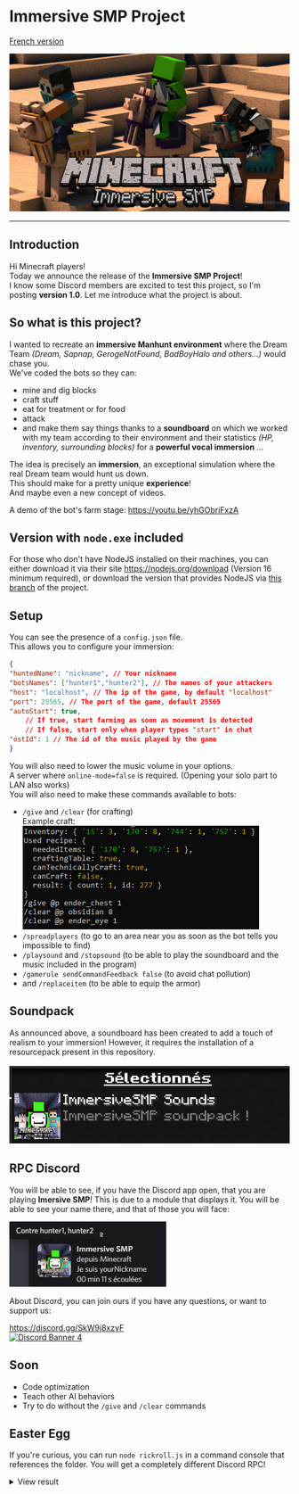 # **Immersive SMP Project**


[French version](./README-fr.md)


![The project banner](./banner.png "Project banner")
___

## Introduction

Hi Minecraft players!<br>
Today we announce the release of the **Immersive SMP Project**!<br>
I know some Discord members are excited to test this project, so I'm posting **version 1.0**.
Let me introduce what the project is about.

## So what is this project?

I wanted to recreate an **immersive Manhunt environment** where the Dream Team *(Dream, Sapnap, GerogeNotFound, BadBoyHalo and others...)* would chase you.<br>
We've coded the bots so they can:
- mine and dig blocks
- craft stuff
- eat for treatment or for food
- attack
- and make them say things thanks to a **soundboard** on which we worked with my team according to their environment and their statistics *(HP, inventory, surrounding blocks)* for a __**powerful vocal immersion**__ ...<br>

The idea is precisely an **immersion**, an exceptional simulation where the real Dream team would hunt us down.<br>
This should make for a pretty unique **experience**!<br>
And maybe even a new concept of videos.<br>

A demo of the bot's farm stage: https://youtu.be/yhGObriFxzA

## Version with `node.exe` included

For those who don't have NodeJS installed on their machines, you can either download it via their site https://nodejs.org/download (Version 16 minimum required), or download the version that provides NodeJS via [this branch]( https://github.com/fox3000foxy/ImmersiveManhunt/tree/with-node) of the project.

## Setup

You can see the presence of a `config.json` file.<br>
This allows you to configure your immersion:
```json
{
"huntedName": "nickname", // Your nickname
"botsNames": ["hunter1","hunter2"], // The names of your attackers
"host": "localhost", // The ip of the game, by default "localhost"
"port": 25565, // The port of the game, default 25565
"autoStart": true,
    // If true, start farming as soon as movement is detected
    // If false, start only when player types "start" in chat
"ostId": 1 // The id of the music played by the game
}
```

You will also need to lower the music volume in your options.<br>
A server where `online-mode=false` is required. (Opening your solo part to LAN also works)<br>
You will also need to make these commands available to bots:
- `/give` and `/clear` (for crafting)<br>
Example craft: <br>![Example craft](./assets/craft.png "Example craft")
- `/spreadplayers` (to go to an area near you as soon as the bot tells you impossible to find)
- `/playsound` and `/stopsound` (to be able to play the soundboard and the music included in the program)
- `/gamerule sendCommandFeedback false` (to avoid chat pollution)
- and `/replaceitem` (to be able to equip the armor)

## Soundpack
As announced above, a soundboard has been created to add a touch of realism to your immersion! However, it requires the installation of a resourcepack present in this repository.<br><br>
![Pack is selected](./assets/packSelected.png "Pack is selected")

## RPC Discord

You will be able to see, if you have the Discord app open, that you are playing **Imersive SMP**! This is due to a module that displays it. You will be able to see your name there, and that of those you will face: <br>

![RPC example](./assets/rpcPlus.png "The pack is selected")

About Discord, you can join ours if you have any questions, or want to support us:<br>

https://discord.gg/SkW9j8xzyF<br>
<a href="https://discord.gg/SkW9j8xzyF">![Discord Banner 4](https://discordapp.com/api/guilds/901576410374758420/widget.png?style=banner1)</a>

## Soon

- Code optimization
- Teach other AI behaviors
- Try to do without the `/give` and `/clear` commands

## Easter Egg

If you're curious, you can run `node rickroll.js` in a command console that references the folder.
You will get a completely different Discord RPC!
<details>
  <summary>View result</summary>

  ![Never gonna give you up!](./assets/rickroll.png "Never gonna give you up!")
</details>
